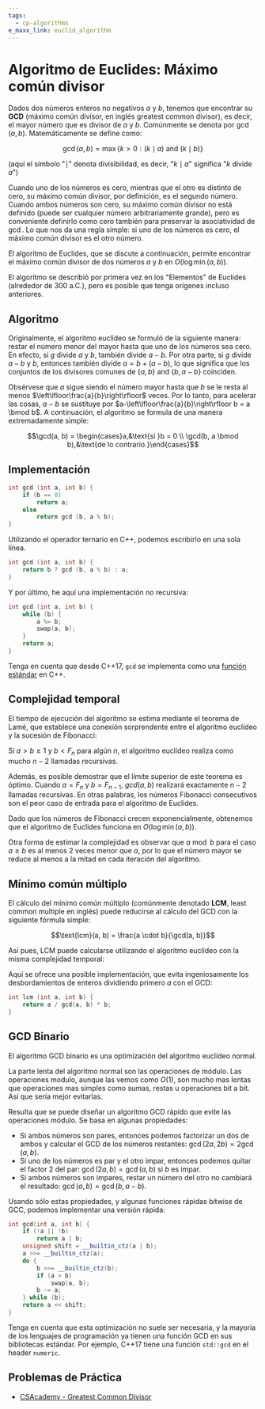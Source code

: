 ```yaml
---
tags:
  - cp-algorithms
e_maxx_link: euclid_algorithm
---
```


# Algoritmo de Euclides: Máximo común divisor

Dados dos números enteros no negativos $a$ y $b$, tenemos que encontrar su **GCD** (máximo común divisor, en inglés greatest common divisor), es decir, el mayor número que es divisor de $a$ y $b$.
Comúnmente se denota por $\gcd(a, b)$. Matemáticamente se define como:

$$\gcd(a, b) = \max \{k > 0 : (k \mid a) \text{ and } (k \mid b) \}$$

(aquí el símbolo "$\mid$" denota divisibilidad, es decir, "$k \mid a$" significa "$k$ divide $a$")

Cuando uno de los números es cero, mientras que el otro es distinto de cero, su máximo común divisor, por definición, es el segundo número. Cuando ambos números son cero, su máximo común divisor no está definido (puede ser cualquier número arbitrariamente grande), pero es conveniente definirlo como cero también para preservar la asociatividad de $\gcd$. Lo que nos da una regla simple: si uno de los números es cero, el máximo común divisor es el otro número.

El algoritmo de Euclides, que se discute a continuación, permite encontrar el máximo común divisor de dos números $a$ y $b$ en $O(\log \min(a, b))$.

El algoritmo se describió por primera vez en los "Elementos" de Euclides (alrededor de 300 a.C.), pero es posible que tenga orígenes incluso anteriores.

## Algoritmo

Originalmente, el algoritmo euclídeo se formuló de la siguiente manera: restar el número menor del mayor hasta que uno de los números sea cero. En efecto, si $g$ divide $a$ y $b$, también divide $a-b$. Por otra parte, si $g$ divide $a-b$ y $b$, entonces también divide $a = b + (a-b)$, lo que significa que los conjuntos de los divisores comunes de $\{a, b\}$ and $\{b,a-b\}$ coinciden.

Obsérvese que $a$ sigue siendo el número mayor hasta que $b$ se le resta al menos $\left\lfloor\frac{a}{b}\right\rfloor$ veces. Por lo tanto, para acelerar las cosas, $a-b$ se sustituye por $a-\left\lfloor\frac{a}{b}\right\rfloor b = a \bmod b$. A continuación, el algoritmo se formula de una manera extremadamente simple:

$$\gcd(a, b) = \begin{cases}a,&\text{si }b = 0 \\ \gcd(b, a \bmod b),&\text{de lo contrario.}\end{cases}$$

## Implementación

```cpp
int gcd (int a, int b) {
    if (b == 0)
        return a;
    else
        return gcd (b, a % b);
}
```

Utilizando el operador ternario en C++, podemos escribirlo en una sola línea.

```cpp
int gcd (int a, int b) {
    return b ? gcd (b, a % b) : a;
}
```

Y por último, he aquí una implementación no recursiva:

```cpp
int gcd (int a, int b) {
    while (b) {
        a %= b;
        swap(a, b);
    }
    return a;
}
```

Tenga en cuenta que desde C++17, `gcd` se implementa como una [función estándar](https://en.cppreference.com/w/cpp/numeric/gcd) en C++.

## Complejidad temporal

El tiempo de ejecución del algoritmo se estima mediante el teorema de Lamé, que establece una conexión sorprendente entre el algoritmo euclídeo y la sucesión de Fibonacci:

Si $a > b \geq 1$ y $b < F_n$ para algún $n$, el algoritmo euclídeo realiza como mucho $n-2$ llamadas recursivas.

Además, es posible demostrar que el límite superior de este teorema es óptimo. Cuando $a = F_n$ y $b = F_{n-1}$, $gcd(a, b)$ realizará exactamente $n-2$ llamadas recursivas. En otras palabras, los números Fibonacci consecutivos son el peor caso de entrada para el algoritmo de Euclides.

Dado que los números de Fibonacci crecen exponencialmente, obtenemos que el algoritmo de Euclides funciona en $O(\log \min(a, b))$.

Otra forma de estimar la complejidad es observar que $a \bmod b$ para el caso $a \geq b$ es al menos $2$ veces menor que $a$, por lo que el número mayor se reduce al menos a la mitad en cada iteración del algoritmo.

## Mínimo común múltiplo

El cálculo del mínimo común múltiplo (comúnmente denotado **LCM**, least common multiple en inglés) puede reducirse al cálculo del GCD con la siguiente fórmula simple:

$$\text{lcm}(a, b) = \frac{a \cdot b}{\gcd(a, b)}$$

Así pues, LCM puede calcularse utilizando el algoritmo euclídeo con la misma complejidad temporal:

Aquí se ofrece una posible implementación, que evita ingeniosamente los desbordamientos de enteros dividiendo primero $a$ con el GCD:

```cpp
int lcm (int a, int b) {
    return a / gcd(a, b) * b;
}
```

## GCD Binario

El algoritmo GCD binario es una optimización del algoritmo euclídeo normal.

La parte lenta del algoritmo normal son las operaciones de módulo. Las operaciones modulo, aunque las vemos como $O(1)$, son mucho mas lentas que operaciones mas simples como sumas, restas u operaciones bit a bit.
Así que sería mejor evitarlas.

Resulta que se puede diseñar un algoritmo GCD rápido que evite las operaciones módulo.
Se basa en algunas propiedades:

  - Si ambos números son pares, entonces podemos factorizar un dos de ambos y calcular el GCD de los números restantes: $\gcd(2a, 2b) = 2 \gcd(a, b)$.
  - Si uno de los números es par y el otro impar, entonces podemos quitar el factor 2 del par: $\gcd(2a, b) = \gcd(a, b)$ si $b$ es impar.
  - Si ambos números son impares, restar un número del otro no cambiará el resultado: $\gcd(a, b) = \gcd(b, a-b)$.

Usando sólo estas propiedades, y algunas funciones rápidas bitwise de GCC, podemos implementar una versión rápida:

```cpp
int gcd(int a, int b) {
    if (!a || !b)
        return a | b;
    unsigned shift = __builtin_ctz(a | b);
    a >>= __builtin_ctz(a);
    do {
        b >>= __builtin_ctz(b);
        if (a > b)
            swap(a, b);
        b -= a;
    } while (b);
    return a << shift;
}
```

Tenga en cuenta que esta optimización no suele ser necesaria, y la mayoría de los lenguajes de programación ya tienen una función GCD en sus bibliotecas estándar.
Por ejemplo, C++17 tiene una función `std::gcd` en el header `numeric`.

## Problemas de Práctica

- [CSAcademy - Greatest Common Divisor](https://csacademy.com/contest/archive/task/gcd/)
